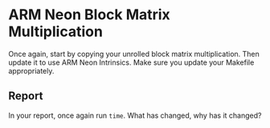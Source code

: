# ARM Neon Block Matrix Multiplication
Once again, start by copying your unrolled block matrix multiplication.  Then update it to use ARM Neon Intrinsics.  Make sure you update your Makefile appropriately.

## Report
In your report, once again run `time`.  What has changed, why has it changed?
